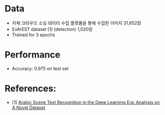 # Data
- 자체 크라우드 소싱 데이터 수집 플랫폼을 통해 수집한 이미지 31,652장
- EvArEST dataset [1] (detection) 1,020장
- Trained for 3 epochs

# Performance
- Accuracy: 0.975 on test set

# References:
- [1] [Arabic Scene Text Recognition in the Deep Learning Era: Analysis on A Novel Dataset]()
